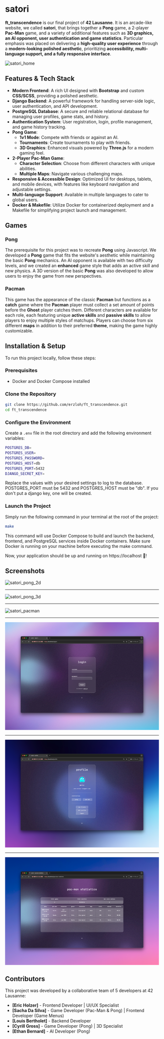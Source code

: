 # satori

**ft_transcendence** is our final project of **42 Lausanne**. It is an arcade-like website, we called **satori**, that brings together a **Pong** game, a 2-player **Pac-Man** game, and a variety of additional features such as **3D graphics, an AI opponent, user authentication and game statistics**. Particular emphasis was placed on delivering a **high-quality user experience** through a **modern-looking polished aesthetic**, prioritizing **accessibility, multi-language support, and a fully responsive interface**.

![satori_home](GitHub/satori_home.gif)

## Features & Tech Stack

- **Modern Frontend**: A rich UI designed with **Bootstrap** and custom **CSS/SCSS**, providing a polished aesthetic.
- **Django Backend**: A powerful framework for handling server-side logic, user authentication, and API development.
- **PostgreSQL Database**: A secure and reliable relational database for managing user profiles, game stats, and history.
- **Authentication System**: User registration, login, profile management, and game history tracking.
- **Pong Game**: 
  - **1v1 Mode**: Compete with friends or against an AI.
  - **Tournaments**: Create tournaments to play with friends.
  - **3D Graphics**: Enhanced visuals powered by **Three.js** for a modern gaming feel.
- **2-Player Pac-Man Game**:
  - **Character Selection**: Choose from different characters with unique abilities.
  - **Multiple Maps**: Navigate various challenging maps.
- **Responsive & Accessible Design**: Optimized UI for desktops, tablets, and mobile devices, with features like keyboard navigation and adjustable settings.
- **Multi-language Support**: Available in multiple languages to cater to global users.
- **Docker & Makefile**: Utilize Docker for containerized deployment and a Makefile for simplifying project launch and management.

## Games

### Pong
The prerequisite for this project was to recreate **Pong** using Javascript. We developed a **Pong** game that fits the website's aesthetic while maintaining the basic **Pong** mechanics. 
An AI opponent is available with two difficulty levels, and we created an **enhanced** game style that adds an active skill and new physics.
A 3D version of the basic **Pong** was also developed to allow users to enjoy the game from new perspectives.

### Pacman
This game has the appearance of the classic **Pacman** but functions as a **catch** game where the **Pacman** player must collect a set amount of points before the **Ghost** player catches them.
Different characters are available for each role, each featuring unique **active skills** and **passive skills** to allow players to enjoy multiple styles of matchups.
Players can choose from six different **maps** in addition to their preferred **theme**, making the game highly customizable.

## Installation & Setup

To run this project locally, follow these steps:

### Prerequisites
- Docker and Docker Compose installed

### Clone the Repository
```bash
git clone https://github.com/erzloh/ft_transcendence.git
cd ft_transcendence
```

### Configure the Environment
Create a `.env` file in the root directory and add the following environment variables:

```bash
POSTGRES_DB=
POSTGRES_USER=
POSTGRES_PASSWORD=
POSTGRES_HOST=db
POSTGRES_PORT=5432
DJANGO_SECRET_KEY=
```

Replace the values with your desired settings to log to the database. POSTGRES_PORT must be 5432 and POSTGRES_HOST must be "db". If you don't put a django key, one will be created.

### Launch the Project
Simply run the following command in your terminal at the root of the project:

```bash
make
```
This command will use Docker Compose to build and launch the backend, frontend, and PostgreSQL services inside Docker containers. Make sure Docker is running on your machine before executing the make command.

Now, your application should be up and running on https://localhost 🎉!

## Screenshots
![satori_pong_2d](GitHub/satori_pong_2d.gif)

---

![satori_pong_3d](GitHub/satori_pong_3d.gif)

---

![satori_pacman](GitHub/satori_pacman.gif)

---

![satori_login](GitHub/satori_login.png)

---

![satori_profile](GitHub/satori_profile.png)

---

![satori_stats](GitHub/satori_stats.png)

## Contributors

This project was developed by a collaborative team of 5 developers at 42 Lausanne:

- **[Eric Holzer]** - Frontend Developer | UI/UX Specialist
- **[Sacha Da Silva]** - Game Developer (Pac-Man & Pong) | Frontend Developer (Game Menus)
- **[Louis Bertholet]** - Backend Developer
- **[Cyrill Gross]** - Game Developer (Pong) | 3D Specialist
- **[Ethan Bernard]** - AI Developer (Pong)
